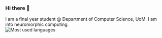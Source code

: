 ### Hi there 👋

I am a final year student @ Department of Computer Science, UoM.
I am into neuromorphic computing.
<br>
![Most used languages](https://github-readme-stats.vercel.app/api/top-langs/?username=optimus-p-ime)
